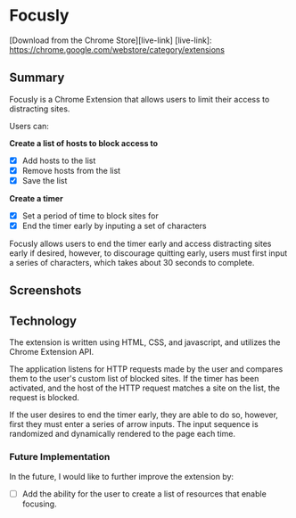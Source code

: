 # Focusly

[Download from the Chrome Store][live-link]
[live-link]: https://chrome.google.com/webstore/category/extensions

## Summary

Focusly is a Chrome Extension that allows users to limit their access to distracting sites.

Users can:

<b>Create a list of hosts to block access to</b>
- [x] Add hosts to the list
- [x] Remove hosts from the list
- [x] Save the list

<b>Create a timer</b>
- [x] Set a period of time to block sites for
- [x] End the timer early by inputing a set of characters

Focusly allows users to end the timer early and access distracting sites early if desired, however, to discourage quitting early, users must first input a series of characters, which takes about 30 seconds to complete.

## Screenshots



## Technology

The extension is written using HTML, CSS, and javascript, and utilizes the Chrome Extension API.

The application listens for HTTP requests made by the user and compares them to the user's custom list of blocked sites. If the timer has been activated, and the host of the HTTP request matches a site on the list, the request is blocked.

If the user desires to end the timer early, they are able to do so, however, first they must enter a series of arrow inputs. The input sequence is randomized and dynamically rendered to the page each time.

### Future Implementation

In the future, I would like to further improve the extension by:

- [ ] Add the ability for the user to create a list of resources that enable focusing.
